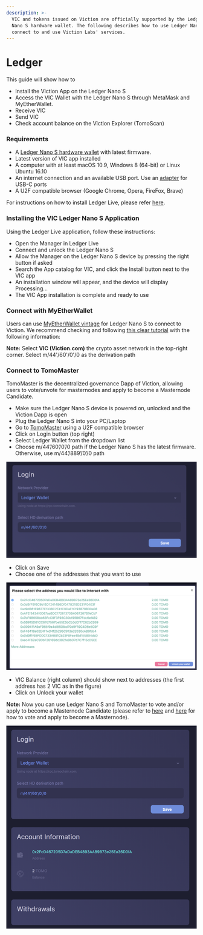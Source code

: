 ```yaml
---
description: >-
  VIC and tokens issued on Viction are officially supported by the Ledger
  Nano S hardware wallet. The following describes how to use Ledger Nano S to
  connect to and use Viction Labs' services.
---
```


# Ledger

This guide will show how to

* Install the Viction App on the Ledger Nano S
* Access the VIC Wallet with the Ledger Nano S through MetaMask and MyEtherWallet.
* Receive VIC
* Send VIC
* Check account balance on the Viction Explorer (TomoScan)

### Requirements

* A [Ledger Nano S hardware wallet](https://www.ledger.com/collections/all-products) with latest firmware.
* Latest version of VIC app installed
* A computer with at least macOS 10.9, Windows 8 (64-bit) or Linux Ubuntu 16.10
* An internet connection and an available USB port. Use an [adapter](https://www.ledger.com/products/ledger-otg-kit) for USB-C ports
* A U2F compatible browser (Google Chrome, Opera, FireFox, Brave)

For instructions on how to install Ledger Live, please refer [here](https://support.ledger.com/hc/en-us/articles/360006395553/).

### Installing the VIC Ledger Nano S Application

Using the Ledger Live application, follow these instructions:

* Open the Manager in Ledger Live
* Connect and unlock the Ledger Nano S
* Allow the Manager on the Ledger Nano S device by pressing the right button if asked
* Search the App catalog for VIC, and click the Install button next to the VIC app
* An installation window will appear, and the device will display Processing…
* The VIC App installation is complete and ready to use

### Connect with MyEtherWallet

Users can use [MyEtherWallet vintage](http://vintage.myetherwallet.com/) for Ledger Nano S to connect to Viction. We recommend checking and following [this clear tutorial](https://support.ledger.com/hc/en-us/articles/115005200009) with the following information:

**Note:** Select **VIC (Viction.com)** the crypto asset network in the top-right corner. Select m/44'/60'/0'/0 as the derivation path

### Connect to TomoMaster

TomoMaster is the decentralized governance Dapp of Viction, allowing users to vote/unvote for masternodes and apply to become a Masternode Candidate.

* Make sure the Ledger Nano S device is powered on, unlocked and the Viction Dapp is open
* Plug the Ledger Nano S into your PC/Laptop
* Go to [TomoMaster](https://master.Viction.com/) using a U2F compatible browser
* Click on Login button (top right)
* Select Ledger Wallet from the dropdown list
* Choose m/44’/60’/0’/0 path if the Ledger Nano S has the latest firmware. Otherwise, use m/44’/889’/0’/0 path

![](<../../.gitbook/assets/image (47).png>)

* Click on Save
* Choose one of the addresses that you want to use

![](<../../.gitbook/assets/image (7).png>)

* VIC Balance (right column) should show next to addresses (the first address has 2 VIC as in the figure)
* Click on Unlock your wallet

**Note:** Now you can use Ledger Nano S and TomoMaster to vote and/or apply to become a Masternode Candidate (please refer to [here](https://docs.Viction.com/get-started/voting/) and [here](https://docs.Viction.com/get-started/apply-node/) for how to vote and apply to become a Masternode).

![](<../../.gitbook/assets/image (24).png>)

>
